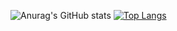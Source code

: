 


![Anurag's GitHub stats](https://github-readme-stats.vercel.app/api?username=Unitto-07&show_icons=true&theme=radical)
[![Top Langs](https://github-readme-stats.vercel.app/api/top-langs/?username=Unitto-07)](https://github.com/anuraghazra/github-readme-stats)
